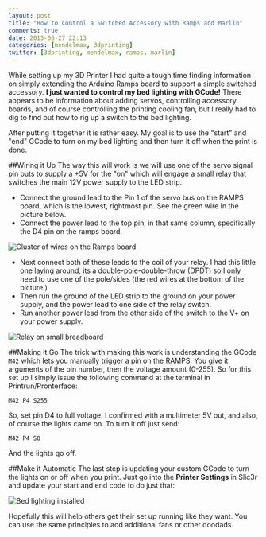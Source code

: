 ```yaml
---
layout: post
title: "How to Control a Switched Accessory with Ramps and Marlin"
comments: true
date: 2013-06-27 22:13
categories: [mendelmax, 3dprinting]
twitter: [3dprinting, mendelmax, ramps, marlin]
---
```

While setting up my 3D Printer I had quite a tough time finding information on simply extending the Arduino Ramps board to support a simple switched accessory. **I just wanted to control my bed lighting with GCode!** There appears to be information about adding servos, controlling accessory boards, and of course controlling the printing cooling fan, but I really had to dig to find out how to rig up a switch to the bed lighting.

After putting it together it is rather easy. My goal is to use the "start" and "end" GCode to turn on my bed lighting and then turn it off when the print is done.

##Wiring it Up
The way this will work is we will use one of the servo signal pin outs to supply a +5V for the "on" which will engage a small relay that switches the main 12V power supply to the LED strip.

- Connect the ground lead to the Pin 1 of the servo bus on the RAMPS board, which is the lowest, rightmost pin. See the green wire in the picture below.
- Connect the power lead to the top pin, in that same column, specifically the D4 pin on the ramps board.

![Cluster of wires on the Ramps board](https://lh3.googleusercontent.com/-5gUrS4Iw4Ww/UcsgJ_RB1qI/AAAAAAAAHp4/iRzVHsGRV1w/w554-h738-no/13+-+2)

- Next connect both of these leads to the coil of your relay. I had this little one laying around, its a double-pole-double-throw (DPDT) so I only need to use one of the pole/sides (the red wires at the bottom of the picture.)
- Then run the ground of the LED strip to the ground on your power supply, and the power lead to one side of the relay switch.
- Run another power lead from the other side of the switch to the V+ on your power supply.

![Relay on small breadboard](https://lh5.googleusercontent.com/-WF8JoQF9lD4/UcsgJ-qUdGI/AAAAAAAAHqE/ja8tjRPBT_0/w984-h738-no/13+-+1)

##Making it Go
The trick with making this work is understanding the GCode `M42` which lets you manually trigger a pin on the RAMPS. You give it arguments of the pin number, then the voltage amount (0-255). So for this set up I simply issue the following command at the terminal in Printrun/Pronterface:

    M42 P4 S255

So, set pin D4 to full voltage. I confirmed with a multimeter 5V out, and also, of course the lights came on. To turn it off just send:

    M42 P4 S0

And the lights go off.

##Make it Automatic
The last step is updating your custom GCode to turn the lights on or off when you print. Just go into the **Printer Settings** in Slic3r and update your start and end code to do just that:

![Bed lighting installed](/images/post-content/bed-light.png)

Hopefully this will help others get their set up running like they want. You can use the same principles to add additional fans or other doodads.
